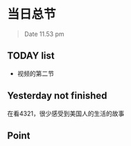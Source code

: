 
# 当日总节

> Date 11.53 pm

## TODAY  list

* 视频的第二节

## Yesterday not finished

在看4321，很少感受到美国人的生活的故事

## Point